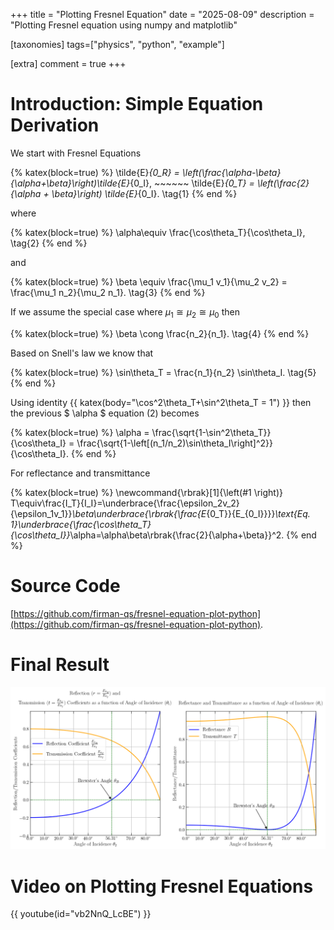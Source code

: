 +++
title = "Plotting Fresnel Equation"
date = "2025-08-09"
description = "Plotting Fresnel equation using numpy and matplotlib"

[taxonomies]
tags=["physics", "python", "example"]

[extra]
comment = true
+++

# Introduction: Simple Equation Derivation
We start with Fresnel Equations

{% katex(block=true) %}
\tilde{E}_{0_R} = \left(\frac{\alpha-\beta}{\alpha+\beta}\right)\tilde{E}_{0_I}, ~~~~~~ \tilde{E}_{0_T} = \left(\frac{2}{\alpha + \beta}\right) \tilde{E}_{0_I}. \tag{1}
{% end %}

where

{% katex(block=true) %}
\alpha\equiv \frac{\cos\theta_T}{\cos\theta_I}, \tag{2}
{% end %}

and

{% katex(block=true) %}
\beta \equiv \frac{\mu_1 v_1}{\mu_2 v_2} = \frac{\mu_1 n_2}{\mu_2 n_1}. \tag{3}
{% end %}

If we assume the special case where $\mu_1 \cong \mu_2 \cong \mu_0$ then

{% katex(block=true) %}
\beta \cong \frac{n_2}{n_1}. \tag{4}
{% end %}

Based on Snell's law we know that

{% katex(block=true) %}
\sin\theta_T = \frac{n_1}{n_2} \sin\theta_I. \tag{5}
{% end %}

Using identity {{ katex(body="\cos^2\theta_T+\sin^2\theta_T = 1") }} then the previous $ \alpha $ equation (2) becomes

{% katex(block=true) %}
\alpha = \frac{\sqrt{1-\sin^2\theta_T}}{\cos\theta_I} = \frac{\sqrt{1-\left[(n_1/n_2)\sin\theta_I\right]^2}}{\cos\theta_I}.
{% end %}

For reflectance and transmittance

{% katex(block=true) %}
\newcommand{\rbrak}[1]{\left(#1 \right)}
T\equiv\frac{I_T}{I_I}=\underbrace{\frac{\epsilon_2v_2}{\epsilon_1v_1}}_\beta\underbrace{\rbrak{\frac{E_{0_T}}{E_{0_I}}}}_\text{Eq. 1}\underbrace{\frac{\cos\theta_T}{\cos\theta_I}}_\alpha=\alpha\beta\rbrak{\frac{2}{\alpha+\beta}}^2.
{% end %}

# Source Code
[https://github.com/firman-qs/fresnel-equation-plot-python](https://github.com/firman-qs/fresnel-equation-plot-python).

# Final Result
![Hasil Plot](https://raw.githubusercontent.com/firman-qs/fresnel-equation-plot-python/main/Fresnel_equation_plot_python.png)

# Video on Plotting Fresnel Equations

{{ youtube(id="vb2NnQ_LcBE") }}
